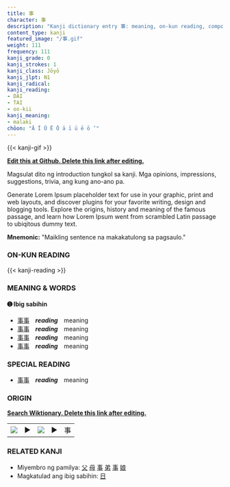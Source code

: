 ```yaml
---
title: 事
character: 事
description: "Kanji dictionary entry 事: meaning, on-kun reading, compounds, origin, related kanji"
content_type: kanji
featured_image: "/事.gif"
weight: 111
frequency: 111
kanji_grade: 0
kanji_strokes: 1
kanji_class: Jōyō
kanji_jlpt: N1
kanji_radical: 
kanji_reading: 
- DAI
- TAI
- oo-kii
kanji_meaning:
- malaki
chōon: "Ā Ī Ū Ē Ō ā ī ū ē ō ’"
---
```

[//]: # (Don't edit the line below. Kanji animated GIF code is automatically generated.)
{{< kanji-gif >}}

[//]: # (Edit below this line.)

**[Edit this at Github. Delete this link after editing.](https://github.com/tim0g/tim/tree/main/content/kanji/事/index.md)**

Magsulat dito ng introduction tungkol sa kanji. Mga opinions, impressions, suggestions, trivia, ang kung ano-ano pa.

Generate Lorem Ipsum placeholder text for use in your graphic, print and web layouts, and discover plugins for your favorite writing, design and blogging tools. Explore the origins, history and meaning of the famous passage, and learn how Lorem Ipsum went from scrambled Latin passage to ubiqitous dummy text.
 
**Mnemonic:** "Maikling sentence na makakatulong sa pagsaulo."

### ON-KUN READING

[//]: # (Don't edit the line below. ON-KUN READING code is automatically generated.)
{{< kanji-reading >}}

### MEANING & WORDS

#### ➊ **Ibig sabihin**
  - [事](../事)[事](../事)　***reading***　meaning
  - [事](../事)[事](../事)　***reading***　meaning
  - [事](../事)[事](../事)　***reading***　meaning
  - [事](../事)[事](../事)　***reading***　meaning

### SPECIAL READING
  - [事](../事)[事](../事)　***reading***　meaning

### ORIGIN

**[Search Wiktionary. Delete this link after editing.](https://wiktionary.org/wiki/事)**
<table class="kanji-table"><tr><td>
<img src="60px-事-bronze.svg.png">
</td><td>▶</td><td>
<img src="60px-事-oracle.svg.png">
</td><td>▶</td>
<td class="kanji-origin">事</td>
</tr></table>

### RELATED KANJI
- Miyembro ng pamilya: [父](../父) [母](../母) [事](../事) [弟](../弟) [事](../事) [娘](../娘)
- Magkatulad ang ibig sabihin: [日](../日)
